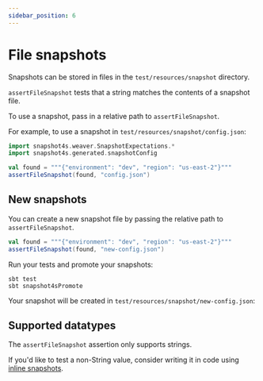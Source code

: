 ```yaml
---
sidebar_position: 6
---
```


# File snapshots

Snapshots can be stored in files in the `test/resources/snapshot` directory.

`assertFileSnapshot` tests that a string matches the contents of a snapshot file.

To use a snapshot, pass in a relative path to `assertFileSnapshot`.

For example, to use a snapshot in `test/resources/snapshot/config.json`:

```scala mdoc:invisible
import snapshot4s.weaver.SnapshotExpectations.*
import snapshot4s.generated.snapshotConfig
```

```scala mdoc:compile-only
val found = """{"environment": "dev", "region": "us-east-2"}"""
assertFileSnapshot(found, "config.json")
```

## New snapshots

You can create a new snapshot file by passing the relative path to `assertFileSnapshot`.

```scala mdoc:compile-only
val found = """{"environment": "dev", "region": "us-east-2"}"""
assertFileSnapshot(found, "new-config.json")
```

Run your tests and promote your snapshots:
```
sbt test
sbt snapshot4sPromote
```

Your snapshot will be created in `test/resources/snapshot/new-config.json`:

## Supported datatypes

The `assertFileSnapshot` assertion only supports strings.

If you'd like to test a non-String value, consider writing it in code using [inline snapshots](inline-snapshots.md).
